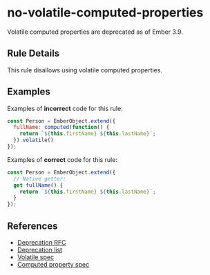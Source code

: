 # no-volatile-computed-properties

Volatile computed properties are deprecated as of Ember 3.9.

## Rule Details

This rule disallows using volatile computed properties.

## Examples

Examples of **incorrect** code for this rule:

```js
const Person = EmberObject.extend({
  fullName: computed(function() {
    return `${this.firstName} ${this.lastName}`;
  }).volatile()
});
```

Examples of **correct** code for this rule:

```js
const Person = EmberObject.extend({
  // Native getter:
  get fullName() {
    return `${this.firstName} ${this.lastName}`;
  }
});
```

## References

* [Deprecation RFC](https://github.com/emberjs/rfcs/blob/master/text/0370-deprecate-computed-volatile.md)
* [Deprecation list](https://deprecations.emberjs.com/v3.x/#toc_computed-property-volatile)
* [Volatile spec](https://api.emberjs.com/ember/release/classes/ComputedProperty/methods/volatile?anchor=volatile)
* [Computed property spec](https://api.emberjs.com/ember/release/classes/ComputedProperty)
